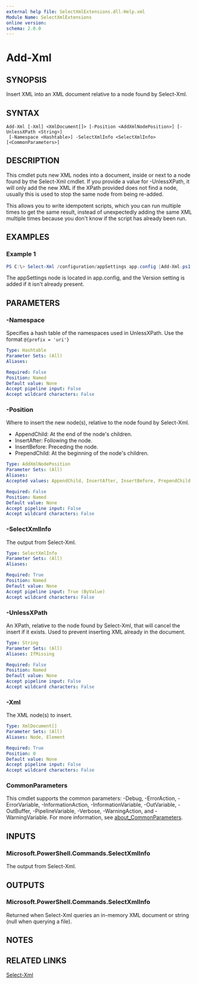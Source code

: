 ```yaml
---
external help file: SelectXmlExtensions.dll-Help.xml
Module Name: SelectXmlExtensions
online version:
schema: 2.0.0
---
```


# Add-Xml

## SYNOPSIS
Insert XML into an XML document relative to a node found by Select-Xml.

## SYNTAX

```
Add-Xml [-Xml] <XmlDocument[]> [-Position <AddXmlNodePosition>] [-UnlessXPath <String>]
 [-Namespace <Hashtable>] -SelectXmlInfo <SelectXmlInfo> [<CommonParameters>]
```

## DESCRIPTION
This cmdlet puts new XML nodes into a document, inside or next to a node found by the Select-Xml cmdlet.
If you provide a value for -UnlessXPath, it will only add the new XML if the XPath provided does not find a node,
usually this is used to stop the same node from being re-added.

This allows you to write idempotent scripts, which you can run multiple times to get the same result,
instead of unexpectedly adding the same XML multiple times because you don't know if the script has already been run.

## EXAMPLES

### Example 1
```powershell
PS C:\> Select-Xml /configuration/appSettings app.config |Add-Xml.ps1 '<add key="Version" value="2.0"/>' -UnlessXPath 'add[@key="Version"]'
```

The appSettings node is located in app.config, and the Version setting is added if it isn't already present.

## PARAMETERS

### -Namespace
Specifies a hash table of the namespaces used in UnlessXPath. Use the format `@{prefix = 'uri'}`

```yaml
Type: Hashtable
Parameter Sets: (All)
Aliases:

Required: False
Position: Named
Default value: None
Accept pipeline input: False
Accept wildcard characters: False
```

### -Position
Where to insert the new node(s), relative to the node found by Select-Xml.

- AppendChild: At the end of the node's children.
- InsertAfter: Following the node.
- InsertBefore: Preceding the node.
- PrependChild: At the beginning of the node's children.

```yaml
Type: AddXmlNodePosition
Parameter Sets: (All)
Aliases:
Accepted values: AppendChild, InsertAfter, InsertBefore, PrependChild

Required: False
Position: Named
Default value: None
Accept pipeline input: False
Accept wildcard characters: False
```

### -SelectXmlInfo
The output from Select-Xml.

```yaml
Type: SelectXmlInfo
Parameter Sets: (All)
Aliases:

Required: True
Position: Named
Default value: None
Accept pipeline input: True (ByValue)
Accept wildcard characters: False
```

### -UnlessXPath
An XPath, relative to the node found by Select-Xml, that will cancel the insert if it exists.
Used to prevent inserting XML already in the document.

```yaml
Type: String
Parameter Sets: (All)
Aliases: IfMissing

Required: False
Position: Named
Default value: None
Accept pipeline input: False
Accept wildcard characters: False
```

### -Xml
The XML node(s) to insert.

```yaml
Type: XmlDocument[]
Parameter Sets: (All)
Aliases: Node, Element

Required: True
Position: 0
Default value: None
Accept pipeline input: False
Accept wildcard characters: False
```

### CommonParameters
This cmdlet supports the common parameters: -Debug, -ErrorAction, -ErrorVariable, -InformationAction, -InformationVariable, -OutVariable, -OutBuffer, -PipelineVariable, -Verbose, -WarningAction, and -WarningVariable. For more information, see [about_CommonParameters](http://go.microsoft.com/fwlink/?LinkID=113216).

## INPUTS

### Microsoft.PowerShell.Commands.SelectXmlInfo

The output from Select-Xml.

## OUTPUTS

### Microsoft.PowerShell.Commands.SelectXmlInfo

Returned when Select-Xml queries an in-memory XML document or string (null when querying a file).

## NOTES

## RELATED LINKS

[Select-Xml](Select-Xml)

